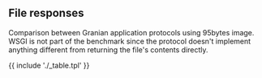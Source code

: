## File responses

Comparison between Granian application protocols using 95bytes image.    
WSGI is not part of the benchmark since the protocol doesn't implement anything different from returning the file's contents directly.

{{ include './_table.tpl' }}

